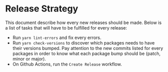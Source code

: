 # Release Strategy

This document describe how every new releases should be made. Below is a list of tasks that will
have to be fulfilled for every release:

- Run `yarn lint-errors` and fix every errors.
- Run `yarn check-versions` to discover which packages needs to have their versions bumped. Pay
  attention to the new commits listed for every packages in order to know what each package bump
  should be (patch, minor or major).
- On Github Actions, run the `Create Release` workflow.
